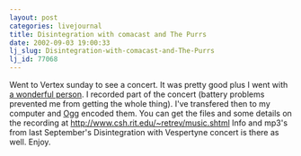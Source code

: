 ```yaml
---
layout: post
categories: livejournal
title: Disintegration with comacast and The Purrs
date: 2002-09-03 19:00:33
lj_slug: Disintegration-with-comacast-and-The-Purrs
lj_id: 77068
---
```

Went to Vertex sunday to see a concert. It was pretty good plus I went with [a wonderful person](http://www.livejournal.com/users/klutzywaitress/). I recorded part of the concert (battery problems prevented me from getting the whole thing). I've transfered then to my computer and [Ogg](http://www.vorbis.com) encoded them. You can get the files and some details on the recording at <http://www.csh.rit.edu/~retrev/music.shtml> Info and mp3's from last September's Disintegration with Vespertyne concert is there as well. Enjoy.
